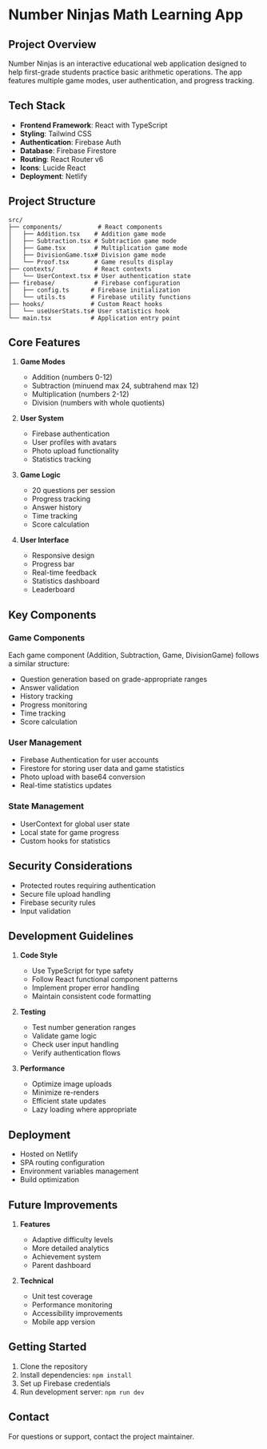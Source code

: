 # Number Ninjas Math Learning App

## Project Overview
Number Ninjas is an interactive educational web application designed to help first-grade students practice basic arithmetic operations. The app features multiple game modes, user authentication, and progress tracking.

## Tech Stack
- **Frontend Framework**: React with TypeScript
- **Styling**: Tailwind CSS
- **Authentication**: Firebase Auth
- **Database**: Firebase Firestore
- **Routing**: React Router v6
- **Icons**: Lucide React
- **Deployment**: Netlify

## Project Structure
```
src/
├── components/          # React components
│   ├── Addition.tsx    # Addition game mode
│   ├── Subtraction.tsx # Subtraction game mode
│   ├── Game.tsx        # Multiplication game mode
│   ├── DivisionGame.tsx# Division game mode
│   └── Proof.tsx       # Game results display
├── contexts/           # React contexts
│   └── UserContext.tsx # User authentication state
├── firebase/           # Firebase configuration
│   ├── config.ts      # Firebase initialization
│   └── utils.ts       # Firebase utility functions
├── hooks/             # Custom React hooks
│   └── useUserStats.ts# User statistics hook
└── main.tsx           # Application entry point
```

## Core Features
1. **Game Modes**
   - Addition (numbers 0-12)
   - Subtraction (minuend max 24, subtrahend max 12)
   - Multiplication (numbers 2-12)
   - Division (numbers with whole quotients)

2. **User System**
   - Firebase authentication
   - User profiles with avatars
   - Photo upload functionality
   - Statistics tracking

3. **Game Logic**
   - 20 questions per session
   - Progress tracking
   - Answer history
   - Time tracking
   - Score calculation

4. **User Interface**
   - Responsive design
   - Progress bar
   - Real-time feedback
   - Statistics dashboard
   - Leaderboard

## Key Components

### Game Components
Each game component (Addition, Subtraction, Game, DivisionGame) follows a similar structure:
- Question generation based on grade-appropriate ranges
- Answer validation
- History tracking
- Progress monitoring
- Time tracking
- Score calculation

### User Management
- Firebase Authentication for user accounts
- Firestore for storing user data and game statistics
- Photo upload with base64 conversion
- Real-time statistics updates

### State Management
- UserContext for global user state
- Local state for game progress
- Custom hooks for statistics

## Security Considerations
- Protected routes requiring authentication
- Secure file upload handling
- Firebase security rules
- Input validation

## Development Guidelines
1. **Code Style**
   - Use TypeScript for type safety
   - Follow React functional component patterns
   - Implement proper error handling
   - Maintain consistent code formatting

2. **Testing**
   - Test number generation ranges
   - Validate game logic
   - Check user input handling
   - Verify authentication flows

3. **Performance**
   - Optimize image uploads
   - Minimize re-renders
   - Efficient state updates
   - Lazy loading where appropriate

## Deployment
- Hosted on Netlify
- SPA routing configuration
- Environment variables management
- Build optimization

## Future Improvements
1. **Features**
   - Adaptive difficulty levels
   - More detailed analytics
   - Achievement system
   - Parent dashboard

2. **Technical**
   - Unit test coverage
   - Performance monitoring
   - Accessibility improvements
   - Mobile app version

## Getting Started
1. Clone the repository
2. Install dependencies: `npm install`
3. Set up Firebase credentials
4. Run development server: `npm run dev`

## Contact
For questions or support, contact the project maintainer.
